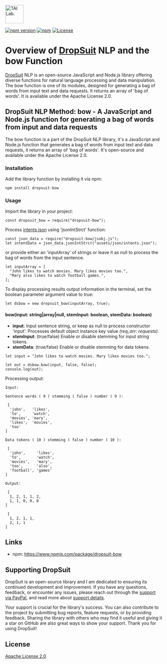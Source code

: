 [<img alt="TAI Lab." width="59px" src="https://github.com/ladooniani/tailab/blob/master/assets/tai_lab_terbinari_cbm_project_logo.png" />](https://github.com/ladooniani/dropsuit#readme)

[![npm version](https://img.shields.io/npm/v/dropsuit-bow.svg?style=flat)](https://www.npmjs.com/package/dropsuit-bow) [![npm](https://img.shields.io/npm/dt/dropsuit-bow.svg?style=flat-square)](https://www.npmjs.com/package/dropsuit-bow) [![License](https://img.shields.io/npm/l/dropsuit-bow.svg)](https://www.npmjs.com/package/dropsuit-bow)

# Overview of [DropSuit](https://github.com/ladooniani/dropsuit#readme) NLP and the bow Function

[DropSuit](https://github.com/ladooniani/dropsuit#readme) NLP is an open-source JavaScript and Node.js library offering diverse functions for natural language processing and data manipulation. The bow function is one of its modules, designed for generating a bag of words from input text and data requests. It returns an array of 'bag of words'. It is available under the Apache License 2.0.

## DropSuit NLP Method: bow - A JavaScript and Node.js function for generating a bag of words from input and data requests

The bow function is a part of the DropSuit NLP library, it's a JavaScript and Node.js function that generates a bag of words from input text and data requests, it returns an array of 'bag of words'. It's open-source and available under the Apache License 2.0.

### Installation

Add the library function by installing it via npm:

```
npm install dropsuit-bow
```

### Usage

Import the library in your project:

```
const dropsuit_bow = require("dropsuit-bow");

```

Process [intents.json](https://github.com/ladooniani/dropsuit-bow/blob/main/test/intents.json) using 'jsonIntStrct' function:

```
const json_data = require("dropsuit-bow/jsobj.js");
let intentData = json_data.jsonIntStrct("assets/json/intents.json");

```

or provide either an 'inputArray' of strings or leave it as null to process the bag of words from the input sentence.

```
let inputArray = [
  "John likes to watch movies. Mary likes movies too.",
  "Mary also likes to watch football games.",
];

```

To display processing results output information in the terminal, set the boolean parameter argument value to true:

```
let dsbow = new dropsuit_bow(inputArray, true);
```

#### bow(input: string|array|null, stemInput: boolean, stemData: boolean)

- **input**: Input sentence string, or keep as null to process constructor 'input'. Processes default object instance key value _(req_arr: requests)_.
- **stemInput**: (true/false) Enable or disable stemming for input string tokens.
- **stemData**: (true/false) Enable or disable stemming for data tokens.

```
let input = "John likes to watch movies. Mary likes movies too.";

let out = dsbow.bow(input, false, false);
console.log(out);
```

Processing output:

```
Input:

Sentence words ( 9 ) stemming ( false ) number ( 9 ):

 [
  'john',   'likes',
  'to',     'watch',
  'movies', 'mary',
  'likes',  'movies',
  'too'
]

Data tokens ( 10 ) stemming ( false ) number ( 10 ):

 [
  'john',     'likes',
  'to',       'watch',
  'movies',   'mary',
  'too',      'also',
  'football', 'games'
]

Output:

 [
  1, 2, 1, 1, 2,
  1, 1, 0, 0, 0
]

```

```
 [
  1, 2, 1, 1,
  2, 1, 1
]
```

## Links

- npm: https://www.npmjs.com/package/dropsuit-bow

## Supporting DropSuit

DropSuit is an open-source library and I am dedicated to ensuring its continued development and improvement. If you have any questions, feedback, or encounter any issues, please reach out through the [support via PayPal](https://www.paypal.com/paypalme/dropsuit?country.x=GE&locale.x=en_US), and read more about [support details](https://github.com/ladooniani/dropsuit/blob/main/Support.md).

Your support is crucial for the library's success. You can also contribute to the project by submitting bug reports, feature requests, or by providing feedback. Sharing the library with others who may find it useful and giving it a star on GitHub are also great ways to show your support. Thank you for using DropSuit!

## License

[Apache License 2.0](LICENSE.txt)
